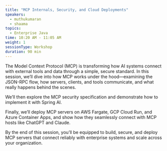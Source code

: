 ```yaml
---
title: "MCP Internals, Security, and Cloud Deployments"
speakers:
  - muthukumaran
  - shaama
topics:
  - Enterprise Java
time: 10:20 AM - 11:05 AM
weight: 1
sessionType: Workshop
duration: 90 min 
---
```


The Model Context Protocol (MCP) is transforming how AI systems connect with external tools and data through a simple, secure standard. In this session, we’ll dive into how MCP works under the hood—examining the JSON-RPC flow, how servers, clients, and tools communicate, and what really happens behind the scenes.

We’ll then explore the MCP security specification and demonstrate how to implement it with Spring AI.

Finally, we’ll deploy MCP servers on AWS Fargate, GCP Cloud Run, and Azure Container Apps, and show how they seamlessly connect with MCP hosts like ChatGPT and Claude.

By the end of this session, you’ll be equipped to build, secure, and deploy MCP servers that connect reliably with enterprise systems and scale across your organization.
